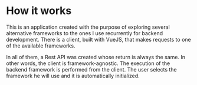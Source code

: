 # How it works
<p style: "text-align: justify;">This is an application created with the purpose of exploring several alternative frameworks to the ones I use recurrently for backend development. There is a client, built with VueJS, that makes requests to one of the available frameworks.</p>
<p style: "text-align: justify;">In all of them, a Rest API was created whose return is always the same. In other words, the client is framework-agnostic. The execution of the backend framework is performed from the client. The user selects the framework he will use and it is automatically initialized.</p>

